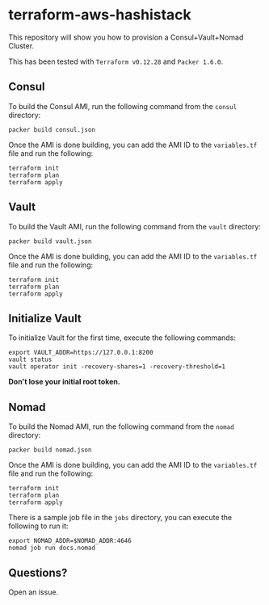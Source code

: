 # terraform-aws-hashistack

This repository will show you how to provision a Consul+Vault+Nomad Cluster.

This has been tested with `Terraform v0.12.28` and `Packer 1.6.0`.


## Consul

To build the Consul AMI, run the following command from the `consul` directory:

```
packer build consul.json
```

Once the AMI is done building, you can add the AMI ID to the `variables.tf` file and run the following:

```
terraform init
terraform plan
terraform apply
```

## Vault

To build the Vault AMI, run the following command from the `vault` directory:

```
packer build vault.json
```

Once the AMI is done building, you can add the AMI ID to the `variables.tf` file and run the following:

```
terraform init
terraform plan
terraform apply
```

## Initialize Vault

To initialize Vault for the first time, execute the following commands:

```
export VAULT_ADDR=https://127.0.0.1:8200
vault status
vault operator init -recovery-shares=1 -recovery-threshold=1
```

**Don't lose your initial root token.**

## Nomad

To build the Nomad AMI, run the following command from the `nomad` directory:

```
packer build nomad.json
```

Once the AMI is done building, you can add the AMI ID to the `variables.tf` file and run the following:

```
terraform init
terraform plan
terraform apply
```

There is a sample job file in the `jobs` directory, you can execute the following to run it:

```
export NOMAD_ADDR=$NOMAD_ADDR:4646
nomad job run docs.nomad
```

## Questions?

Open an issue.
